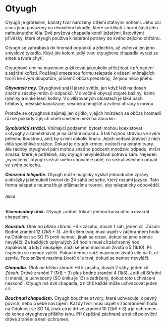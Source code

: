 # Otyugh
  
Otyugh je groteskní, baňatý tvor narozený s třemi statnými nohami. Jeho oči a nos jsou posazeny na révovitém tykadle, které se klikatí z horní části jeho nafouknutého těla. Dvě pryžová chapadla končí ježatými, listovitými přívěsky, které otyugh používá k nabírání potravy do svého zejícího chřtánu.
  
Otyugh se zahrabává do hromad odpadků a zdechlin, až vyčnívá jen jeho smyslové tykadlo. Když jde kolem jedlý tvor, otyughova chapadla vyrazí ze smetí a tvora chytí.
  
Otyughové umí na maximum zužitkovat jakoukoliv příležitost k přepadení a sežrání kořisti. Používají omezenou formu telepatie k vábení vnímajících tvorů ke svým doupatům, přičemž občas předstírají, že jsou něco jiného.
  
***Obyvatelé tmy.*** Otyughové snáší jasné světlo, jen když leží na dosah značné zásoby mršin či odpadků. V divočině obývají stojaté bažiny, kalné rybníky a vlhké lesní kotliny. V civilizovaných oblastech je láká pach hřbitovů, městské kanalizace, vesnická hnojiště a zvířecí ohrady s mrvou.
  
Protože se otyughové zajímají jen o jídlo, v jejich hnízdech se občas hromadí různé poklady z jejich obětí smíšené mezi haraburdím.
  
***Symbiotičtí strážci.*** Vnímající podzemní bytosti mohou koexistovat s otyughy a zaměstnávat je na čištění odpadu. S tak hojnou stravou ve svém pelechu tloustnou, aniž by s nimi cokoliv hnulo. Jejich sedavá žravost z nich dělá spolehlivé strážce. Dokud je otyugh krmen, neútočí na ostatní tvory. Ale rádoby otyughovi páni mohou snadno podcenit množství odpadu, mršin a masa, které je potřebné, aby otyugh nevyhledával potravu sám. Nejeden „vycvičený“ otyugh sežral svého chovatele poté, co sežral všechen odpad ve svém pelechu. 
 
<Monster 
    title="Otyugh"
    subtitle="Velká zrůda, neutrální￼"
    armor-class="14 (přirozená zbroj)"
    hit-points="114 (12k10 + 48)"
    speed="6 sáhů"
    str="16 (+3)"
    dex="11 (+0)"
    con="19 (+4)"
    int="6 (-2)"
    wis="13 (+1)"
    cha="6 (-2)"
    saving-throws="Odl +7"
    skills=""
    damage-vulnerabilities=""
    damage-resistances=""
    damage-immunities=""
    condition-immunities=""
    senses="vidění ve mě 24 sáhů, pasivní Vnímání 11"
    languages="otyughština"
    challenge="5 (1 800 ZK)"
    > 

***Omezená telepatie.*** Otyugh může magicky vysílat jednoduché zprávy a obrázky jakémukoli tvorovi do 24 sáhů od sebe, který rozumí jazyku. Tato forma telepatie neumožňuje přijímacímu tvorovi, aby telepaticky odpověděl.
  
###### Akce
  
***Vícenásobný útok.*** Otyugh zaútočí třikrát: jednou kousnutím a dvakrát chapadlem.
  
***Kousnutí.*** *Útok na blízko zbraní:* +6 k zásahu, dosah 1 sáh, jeden cíl. *Zásah:* Bodné zranění 12 (2k8 + 3). Je-li cílem tvor, musí uspět v záchranném hodu na Odolnost se SO 15 proti nemoci, jinak se otráví, dokud se jeho nemoc nevyléčí. Za každých uplynulých 24 hodin musí cíl záchranný hod zopakovat, a když neuspěje, sníží se jeho maximum životů o 5 (1k10). Při úspěchu se nemoc vyléčí. Pokud nemoc sníží maximum životů cíle na 0, cíl zemře. Toto snížení maxima životů cíle trvá, dokud se nemoc nevyléčí.
  
***Chapadlo.*** *Útok na blízko zbraní:* +6 k zásahu, dosah 2 sáhy, jeden cíl. *Zásah:* Drtivé zranění 7 (1k8 + 3) plus bodné zranění 4 (1k8). Je-li cíl Střední či menší, je uchvácený (SO úniku je 13) a zadržený, dokud toto uchvácení neskončí. Otyugh má dvě chapadla, z nichž každé může uchvacovat jeden cíl.
  
***Bouchnutí chapadlem.*** Otyugh bouchne s tvory, které uchvacuje, o pevný povrch, nebo o sebe navzájem. Každý tvor musí uspět v záchranném hodu na Odolnost se SO 14, jinak utrpí drtivé zranění 10 (2k6 + 3) a je ochromen do konce otyughova příštího tahu. Při úspěšné záchraně utrpí cíl poloviční drtivé zranění a není ochromen.

</Monster>
